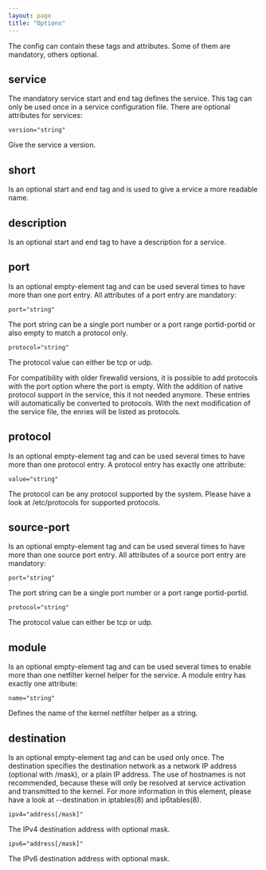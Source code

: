 ```yaml
---
layout: page
title: "Options"
---
```




The config can contain these tags and attributes. Some of them are mandatory, others optional. 

## service

The mandatory service start and end tag defines the service. This tag can only be used once in a service configuration file. There are optional attributes for services: 

    version="string"

Give the service a version. 

## short

Is an optional start and end tag and is used to give a ervice a more readable name.

## description

Is an optional start and end tag to have a description for a service.

## port

Is an optional empty-element tag and can be used several times to have more than one port entry. All attributes of a port entry are mandatory: 

    port="string"

The port string can be a single port number or a port range portid-portid or also empty to match a protocol only. 

    protocol="string"

The protocol value can either be tcp or udp. 

For compatibility with older firewalld versions, it is possible to add protocols with the port option where the port is empty. With the addition of native protocol support in the service, this it not needed anymore. These entries will automatically be converted to protocols. With the next modification of the service file, the enries will be listed as protocols. 

## protocol

Is an optional empty-element tag and can be used several times to have more than one protocol entry. A protocol entry has exactly one attribute: 

    value="string"

The protocol can be any protocol supported by the system. Please have a look at /etc/protocols for supported protocols. 

## source-port

Is an optional empty-element tag and can be used several times to have more than one source port entry. All attributes of a source port entry are mandatory: 

    port="string"

The port string can be a single port number or a port range portid-portid. 

    protocol="string"

The protocol value can either be tcp or udp. 

## module

Is an optional empty-element tag and can be used several times to enable more than one netfilter kernel helper for the service. A module entry has exactly one attribute: 

    name="string"

Defines the name of the kernel netfilter helper as a string. 

## destination

Is an optional empty-element tag and can be used only once. The destination specifies the destination network as a network IP address (optional with /mask), or a plain IP address. The use of hostnames is not recommended, because these will only be resolved at service activation and transmitted to the kernel. For more information in this element, please have a look at --destination in iptables(8) and ip6tables(8). 

    ipv4="address[/mask]"

The IPv4 destination address with optional mask. 

    ipv6="address[/mask]"

The IPv6 destination address with optional mask. 
